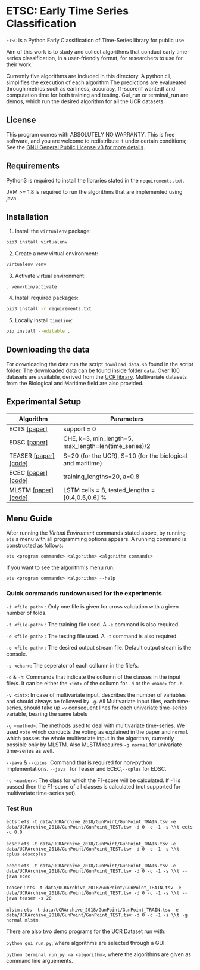 # ETSC: Early Time Series Classification

`ETSC` is a Python Early Classification of Time-Series library for public use.

Aim of this work is to study and collect algorithms that conduct early time-series classification, in a user-friendly format, for researchers to use for their work.

Currently five algorithms are included in this directory. A python cli, simplifies the execution of each algorithm
The predictions are evalueated through metrics such as earliness, accuracy, f1-score(if wanted) and computation time for both training and testing.
Gui_run or terminal_run are demos, which run the desired algorithm for all the UCR datasets.

## License

This program comes with ABSOLUTELY NO WARRANTY. This is free software, and you are welcome to redistribute it under certain conditions; See the [GNU General Public License v3 for more details](http://www.gnu.org/licenses/gpl-3.0.en.html).

## Requirements

Python3 is required to install the libraries stated in the `requirements.txt`.

JVM >= 1.8 is required to run the algorithms that are implemented using java.

## Installation
1. Install the `virtualenv` package:

```bash
pip3 install virtualenv
```

2. Create a new virtual environment:

```bash
virtualenv venv
```

3. Activate virtual environment:

```
. venv/bin/activate
```

4. Install required packages:

```bash
pip3 install -r requirements.txt
```

5. Locally install `timeline`:

```bash
pip install --editable .
```

## Downloading the data

For downloading the data run the script `download_data.sh` found in the script folder. The downloaded data can be found inside folder `data`.
Over 100 datasets are available, derived from the [UCR library](https://www.cs.ucr.edu/%7Eeamonn/time_series_data_2018/). Multivariate datasets from the Biological and Maritime field are also provided.
## Experimental Setup

| Algorithm | Parameters |
|---|---|
| ECTS [\[paper\]](https://link.springer.com/article/10.1007/s10115-011-0400-x) | support = 0 |
| EDSC [\[paper\]](https://epubs.siam.org/doi/10.1137/1.9781611972818.22) | CHE, k=3, min_length=5, max_length=len(time_series)/2 |
| TEASER [\[paper\]](https://link.springer.com/article/10.1007/s10618-020-00690-z) [\[code\]](https://github.com/patrickzib/SFA) | S=20 (for the UCR), S=10 (for the biological and maritime) |
| ECEC [\[paper\]](https://ieeexplore.ieee.org/stamp/stamp.jsp?arnumber=8765556) [\[code\]](https://github.com/junweilvhfut/ECEC)| training_lengths=20, a=0.8 |
| MLSTM [\[paper\]](https://www.sciencedirect.com/science/article/abs/pii/S0893608019301200?via%3Dihub) [\[code\]](https://github.com/titu1994/MLSTM-FCN) | LSTM cells = 8, tested_lengths = [0.4,0.5,0.6] %  |

## Menu Guide

After running the <em> Virtual Enviroment </em> commands stated above, by running `ets` a menu with all programming options appears.
A running command is constructed as follows:

`ets <program commands> <algorithm> <algorithm commands>`

If you want to see the algorithm's menu run:

`ets <program commands> <algorithm> --help`

### Quick commands rundown used for the experiments

`-i <file path>` : Only one file is given for cross validation with a given number of folds.

`-t <file-path>` : The training file used. A `-e` command is also required.

`-e <file-path>` : The testing file used. A `-t` command is also required.

`-o <file-path>` : The desired output stream file. Default output steam is the console.

`-s <char>`: The seperator of each collumn in the file/s.

`-d` & `-h`: Commands that indicate the collumn of the classes in the input file/s. It can be either the `<int>` of the collumn for `-d` or the `<name>` for `-h`.

`-v <int>`: In case of multivariate input, describes the number of variables and should always be followed by `-g`. All Multivariate input files, each time-series, should take up `-v` consequent lines for each univariate time-series variable, bearing the same labels

`-g <method>`: The methods used to deal with multivariate time-series. We used `vote` which conducts the voting as explained in the paper and `normal` which passes the whole multivariate input in the algorithm, currently possible only by MLSTM. Also MLSTM requires `-g normal` for univariate time-series as well.

`--java` & `--cplus`: Command that is required for non-python implementations. `--java ` for Teaser and ECEC,`--cplus` for EDSC.

`-c <number>`: The class for which the F1-score will be calculated. If -1 is passed then the F1-score of all classes is calculated (not supported for multivariate time-series yet).


### Test Run

`ects` : `ets -t data/UCRArchive_2018/GunPoint/GunPoint_TRAIN.tsv -e data/UCRArchive_2018/GunPoint/GunPoint_TEST.tsv -d 0 -c -1 -s \\t ects -u 0.0`

`edsc` : `ets -t data/UCRArchive_2018/GunPoint/GunPoint_TRAIN.tsv -e data/UCRArchive_2018/GunPoint/GunPoint_TEST.tsv -d 0 -c -1 -s \\t --cplus edsccplus`

`ecec` : `ets -t data/UCRArchive_2018/GunPoint/GunPoint_TRAIN.tsv -e data/UCRArchive_2018/GunPoint/GunPoint_TEST.tsv -d 0 -c -1 -s \\t --java ecec`

`teaser` : `ets -t data/UCRArchive_2018/GunPoint/GunPoint_TRAIN.tsv -e data/UCRArchive_2018/GunPoint/GunPoint_TEST.tsv -d 0 -c -1 -s \\t --java teaser -s 20`

`mlstm` : `ets -t data/UCRArchive_2018/GunPoint/GunPoint_TRAIN.tsv -e data/UCRArchive_2018/GunPoint/GunPoint_TEST.tsv -d 0 -c -1 -s \\t -g normal mlstm`

There are also two demo programs for the UCR Dataset run with:

`python gui_run.py`, where algorithms are selected through a GUI.

`python terminal run_py -a <algorithm>`, where the algorithms are given as command line arguements.